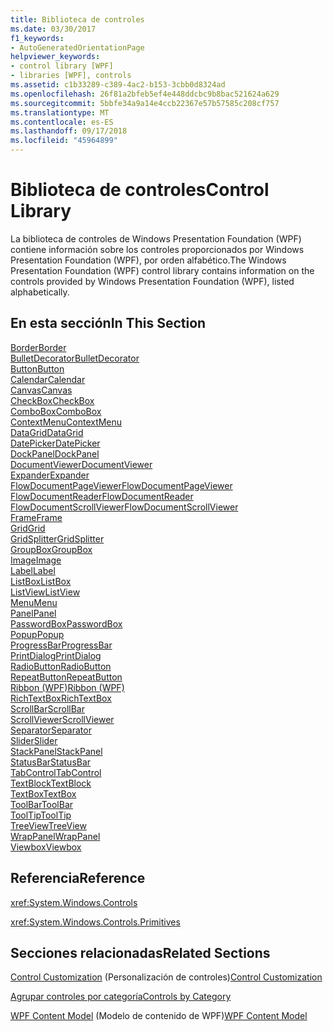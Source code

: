 ```yaml
---
title: Biblioteca de controles
ms.date: 03/30/2017
f1_keywords:
- AutoGeneratedOrientationPage
helpviewer_keywords:
- control library [WPF]
- libraries [WPF], controls
ms.assetid: c1b33289-c389-4ac2-b153-3cbb0d8324ad
ms.openlocfilehash: 26f81a2bfeb5ef4e448ddcbc9b8bac521624a629
ms.sourcegitcommit: 5bbfe34a9a14e4ccb22367e57b57585c208cf757
ms.translationtype: MT
ms.contentlocale: es-ES
ms.lasthandoff: 09/17/2018
ms.locfileid: "45964899"
---
```

# <a name="control-library"></a><span data-ttu-id="45753-102">Biblioteca de controles</span><span class="sxs-lookup"><span data-stu-id="45753-102">Control Library</span></span>
<span data-ttu-id="45753-103">La biblioteca de controles de Windows Presentation Foundation (WPF) contiene información sobre los controles proporcionados por Windows Presentation Foundation (WPF), por orden alfabético.</span><span class="sxs-lookup"><span data-stu-id="45753-103">The Windows Presentation Foundation (WPF) control library contains information on the controls provided by Windows Presentation Foundation (WPF), listed alphabetically.</span></span>  
  
## <a name="in-this-section"></a><span data-ttu-id="45753-104">En esta sección</span><span class="sxs-lookup"><span data-stu-id="45753-104">In This Section</span></span>  
 [<span data-ttu-id="45753-105">Border</span><span class="sxs-lookup"><span data-stu-id="45753-105">Border</span></span>](../../../../docs/framework/wpf/controls/border.md)  
 [<span data-ttu-id="45753-106">BulletDecorator</span><span class="sxs-lookup"><span data-stu-id="45753-106">BulletDecorator</span></span>](../../../../docs/framework/wpf/controls/bulletdecorator.md)  
 [<span data-ttu-id="45753-107">Button</span><span class="sxs-lookup"><span data-stu-id="45753-107">Button</span></span>](../../../../docs/framework/wpf/controls/button.md)  
 [<span data-ttu-id="45753-108">Calendar</span><span class="sxs-lookup"><span data-stu-id="45753-108">Calendar</span></span>](../../../../docs/framework/wpf/controls/calendar.md)  
 [<span data-ttu-id="45753-109">Canvas</span><span class="sxs-lookup"><span data-stu-id="45753-109">Canvas</span></span>](../../../../docs/framework/wpf/controls/canvas.md)  
 [<span data-ttu-id="45753-110">CheckBox</span><span class="sxs-lookup"><span data-stu-id="45753-110">CheckBox</span></span>](../../../../docs/framework/wpf/controls/checkbox.md)  
 [<span data-ttu-id="45753-111">ComboBox</span><span class="sxs-lookup"><span data-stu-id="45753-111">ComboBox</span></span>](../../../../docs/framework/wpf/controls/combobox.md)  
 [<span data-ttu-id="45753-112">ContextMenu</span><span class="sxs-lookup"><span data-stu-id="45753-112">ContextMenu</span></span>](../../../../docs/framework/wpf/controls/contextmenu.md)  
 [<span data-ttu-id="45753-113">DataGrid</span><span class="sxs-lookup"><span data-stu-id="45753-113">DataGrid</span></span>](../../../../docs/framework/wpf/controls/datagrid.md)  
 [<span data-ttu-id="45753-114">DatePicker</span><span class="sxs-lookup"><span data-stu-id="45753-114">DatePicker</span></span>](../../../../docs/framework/wpf/controls/datepicker.md)  
 [<span data-ttu-id="45753-115">DockPanel</span><span class="sxs-lookup"><span data-stu-id="45753-115">DockPanel</span></span>](../../../../docs/framework/wpf/controls/dockpanel.md)  
 [<span data-ttu-id="45753-116">DocumentViewer</span><span class="sxs-lookup"><span data-stu-id="45753-116">DocumentViewer</span></span>](../../../../docs/framework/wpf/controls/documentviewer.md)  
 [<span data-ttu-id="45753-117">Expander</span><span class="sxs-lookup"><span data-stu-id="45753-117">Expander</span></span>](../../../../docs/framework/wpf/controls/expander.md)  
 [<span data-ttu-id="45753-118">FlowDocumentPageViewer</span><span class="sxs-lookup"><span data-stu-id="45753-118">FlowDocumentPageViewer</span></span>](../../../../docs/framework/wpf/controls/flowdocumentpageviewer.md)  
 [<span data-ttu-id="45753-119">FlowDocumentReader</span><span class="sxs-lookup"><span data-stu-id="45753-119">FlowDocumentReader</span></span>](../../../../docs/framework/wpf/controls/flowdocumentreader.md)  
 [<span data-ttu-id="45753-120">FlowDocumentScrollViewer</span><span class="sxs-lookup"><span data-stu-id="45753-120">FlowDocumentScrollViewer</span></span>](../../../../docs/framework/wpf/controls/flowdocumentscrollviewer.md)  
 [<span data-ttu-id="45753-121">Frame</span><span class="sxs-lookup"><span data-stu-id="45753-121">Frame</span></span>](../../../../docs/framework/wpf/controls/frame.md)  
 [<span data-ttu-id="45753-122">Grid</span><span class="sxs-lookup"><span data-stu-id="45753-122">Grid</span></span>](../../../../docs/framework/wpf/controls/grid.md)  
 [<span data-ttu-id="45753-123">GridSplitter</span><span class="sxs-lookup"><span data-stu-id="45753-123">GridSplitter</span></span>](../../../../docs/framework/wpf/controls/gridsplitter.md)  
 [<span data-ttu-id="45753-124">GroupBox</span><span class="sxs-lookup"><span data-stu-id="45753-124">GroupBox</span></span>](../../../../docs/framework/wpf/controls/groupbox.md)  
 [<span data-ttu-id="45753-125">Image</span><span class="sxs-lookup"><span data-stu-id="45753-125">Image</span></span>](../../../../docs/framework/wpf/controls/image.md)  
 [<span data-ttu-id="45753-126">Label</span><span class="sxs-lookup"><span data-stu-id="45753-126">Label</span></span>](../../../../docs/framework/wpf/controls/label.md)  
 [<span data-ttu-id="45753-127">ListBox</span><span class="sxs-lookup"><span data-stu-id="45753-127">ListBox</span></span>](../../../../docs/framework/wpf/controls/listbox.md)  
 [<span data-ttu-id="45753-128">ListView</span><span class="sxs-lookup"><span data-stu-id="45753-128">ListView</span></span>](../../../../docs/framework/wpf/controls/listview.md)  
 [<span data-ttu-id="45753-129">Menu</span><span class="sxs-lookup"><span data-stu-id="45753-129">Menu</span></span>](../../../../docs/framework/wpf/controls/menu.md)  
 [<span data-ttu-id="45753-130">Panel</span><span class="sxs-lookup"><span data-stu-id="45753-130">Panel</span></span>](../../../../docs/framework/wpf/controls/panel.md)  
 [<span data-ttu-id="45753-131">PasswordBox</span><span class="sxs-lookup"><span data-stu-id="45753-131">PasswordBox</span></span>](../../../../docs/framework/wpf/controls/passwordbox.md)  
 [<span data-ttu-id="45753-132">Popup</span><span class="sxs-lookup"><span data-stu-id="45753-132">Popup</span></span>](../../../../docs/framework/wpf/controls/popup.md)  
 [<span data-ttu-id="45753-133">ProgressBar</span><span class="sxs-lookup"><span data-stu-id="45753-133">ProgressBar</span></span>](../../../../docs/framework/wpf/controls/progressbar.md)  
 [<span data-ttu-id="45753-134">PrintDialog</span><span class="sxs-lookup"><span data-stu-id="45753-134">PrintDialog</span></span>](../../../../docs/framework/wpf/controls/printdialog.md)  
 [<span data-ttu-id="45753-135">RadioButton</span><span class="sxs-lookup"><span data-stu-id="45753-135">RadioButton</span></span>](../../../../docs/framework/wpf/controls/radiobutton.md)  
 [<span data-ttu-id="45753-136">RepeatButton</span><span class="sxs-lookup"><span data-stu-id="45753-136">RepeatButton</span></span>](../../../../docs/framework/wpf/controls/repeatbutton.md)  
 [<span data-ttu-id="45753-137">Ribbon (WPF)</span><span class="sxs-lookup"><span data-stu-id="45753-137">Ribbon (WPF)</span></span>](https://msdn.microsoft.com/library/d2b5749c-43ec-4e1f-9017-8f1d0bbd5d3f)  
 [<span data-ttu-id="45753-138">RichTextBox</span><span class="sxs-lookup"><span data-stu-id="45753-138">RichTextBox</span></span>](../../../../docs/framework/wpf/controls/richtextbox.md)  
 [<span data-ttu-id="45753-139">ScrollBar</span><span class="sxs-lookup"><span data-stu-id="45753-139">ScrollBar</span></span>](../../../../docs/framework/wpf/controls/scrollbar.md)  
 [<span data-ttu-id="45753-140">ScrollViewer</span><span class="sxs-lookup"><span data-stu-id="45753-140">ScrollViewer</span></span>](../../../../docs/framework/wpf/controls/scrollviewer.md)  
 [<span data-ttu-id="45753-141">Separator</span><span class="sxs-lookup"><span data-stu-id="45753-141">Separator</span></span>](../../../../docs/framework/wpf/controls/separator.md)  
 [<span data-ttu-id="45753-142">Slider</span><span class="sxs-lookup"><span data-stu-id="45753-142">Slider</span></span>](../../../../docs/framework/wpf/controls/slider.md)  
 [<span data-ttu-id="45753-143">StackPanel</span><span class="sxs-lookup"><span data-stu-id="45753-143">StackPanel</span></span>](../../../../docs/framework/wpf/controls/stackpanel.md)  
 [<span data-ttu-id="45753-144">StatusBar</span><span class="sxs-lookup"><span data-stu-id="45753-144">StatusBar</span></span>](../../../../docs/framework/wpf/controls/statusbar.md)  
 [<span data-ttu-id="45753-145">TabControl</span><span class="sxs-lookup"><span data-stu-id="45753-145">TabControl</span></span>](../../../../docs/framework/wpf/controls/tabcontrol.md)  
 [<span data-ttu-id="45753-146">TextBlock</span><span class="sxs-lookup"><span data-stu-id="45753-146">TextBlock</span></span>](../../../../docs/framework/wpf/controls/textblock.md)  
 [<span data-ttu-id="45753-147">TextBox</span><span class="sxs-lookup"><span data-stu-id="45753-147">TextBox</span></span>](../../../../docs/framework/wpf/controls/textbox.md)  
 [<span data-ttu-id="45753-148">ToolBar</span><span class="sxs-lookup"><span data-stu-id="45753-148">ToolBar</span></span>](../../../../docs/framework/wpf/controls/toolbar.md)  
 [<span data-ttu-id="45753-149">ToolTip</span><span class="sxs-lookup"><span data-stu-id="45753-149">ToolTip</span></span>](../../../../docs/framework/wpf/controls/tooltip.md)  
 [<span data-ttu-id="45753-150">TreeView</span><span class="sxs-lookup"><span data-stu-id="45753-150">TreeView</span></span>](../../../../docs/framework/wpf/controls/treeview.md)  
 [<span data-ttu-id="45753-151">WrapPanel</span><span class="sxs-lookup"><span data-stu-id="45753-151">WrapPanel</span></span>](../../../../docs/framework/wpf/controls/wrappanel.md)  
 [<span data-ttu-id="45753-152">Viewbox</span><span class="sxs-lookup"><span data-stu-id="45753-152">Viewbox</span></span>](../../../../docs/framework/wpf/controls/viewbox.md)  
  
## <a name="reference"></a><span data-ttu-id="45753-153">Referencia</span><span class="sxs-lookup"><span data-stu-id="45753-153">Reference</span></span>  
 <xref:System.Windows.Controls>  
  
 <xref:System.Windows.Controls.Primitives>  
  
## <a name="related-sections"></a><span data-ttu-id="45753-154">Secciones relacionadas</span><span class="sxs-lookup"><span data-stu-id="45753-154">Related Sections</span></span>  
 <span data-ttu-id="45753-155">[Control Customization](../../../../docs/framework/wpf/controls/control-customization.md) (Personalización de controles)</span><span class="sxs-lookup"><span data-stu-id="45753-155">[Control Customization](../../../../docs/framework/wpf/controls/control-customization.md)</span></span>  
  
 [<span data-ttu-id="45753-156">Agrupar controles por categoría</span><span class="sxs-lookup"><span data-stu-id="45753-156">Controls by Category</span></span>](../../../../docs/framework/wpf/controls/controls-by-category.md)  
  
 <span data-ttu-id="45753-157">[WPF Content Model](../../../../docs/framework/wpf/controls/wpf-content-model.md) (Modelo de contenido de WPF)</span><span class="sxs-lookup"><span data-stu-id="45753-157">[WPF Content Model](../../../../docs/framework/wpf/controls/wpf-content-model.md)</span></span>
